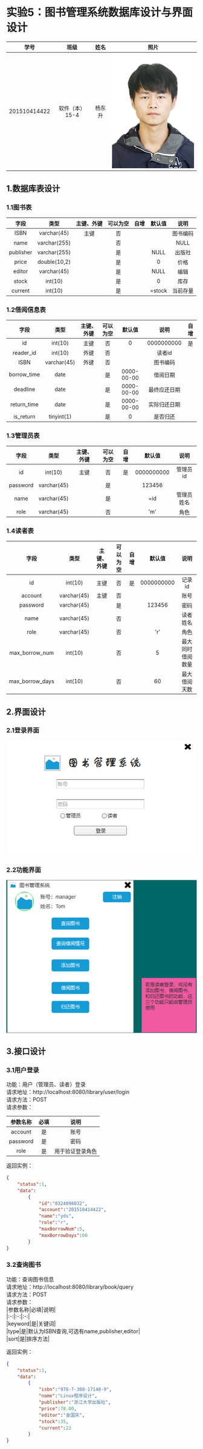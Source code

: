 # 实验5：图书管理系统数据库设计与界面设计

|学号|班级|姓名|照片|  
|:-:|:-:|:-:|:-:|  
|201510414422|软件（本）15-4|杨东升| ![](../ydswinter.jpg)|

## 1.数据库表设计


### 1.1图书表

|字段|类型|主键、外键|可以为空|自增|默认值|说明|  
|:-:|:-:|:-:|:-:|:-:|:-:|:-:|  
|ISBN|varchar(45)|主键|否|||图书编码|    
|name|varchar(255)||否|||NULL|书名|   
|publisher|varchar(255)||是||NULL|出版社|  
|price|double(10,2)||是||0|价格|   
|editor|varchar(45)||是||NULL|编辑|  
|stock|int(10)||是||0|库存|  
|current|int(10)||是||=stock|当前存量|

### 1.2借阅信息表

|字段|类型|主键、外键|可以为空|默认值|说明|自增|  
|:-:|:-:|:-:|:-:|:-:|:-:|:-:|  
|id|int(10)|主键|否|0|0000000000|是|  
|reader_id|int(10)|外键|否||读者id||  
|ISBN|varchar(45)|外键|否||图书编码||  
|borrow_time|date||是|0000-00-00|借阅日期||  
|deadline|date||是|0000-00-00|最终应还日期||  
|return_time|date||是|0000-00-00|实际归还日期||  
|is_return|tinyint(1)||是|0|是否归还||

### 1.3管理员表

|字段|类型|主键、外键|可以为空|自增|默认值|说明|  
|:-:|:-:|:-:|:-:|:-:|:-:|:-:|  
|id|int(10)|主键|否|是|0000000000|管理员id|  
|password|varchar(45)||是||123456|||  
|name|varchar(45)||是||=id|管理员姓名|  
|role|varchar(45)||否|| 'm' |角色|  


### 1.4读者表

|字段|类型|主键、外键|可以为空|自增|默认值|说明|  
|:-:|:-:|:-:|:-:|:-:|:-:|:-:|  
|id|int(10)|主键|否|是|0000000000|记录id|  
|account|varchar(45)|主键|否|||账号|  
|password|varchar(45)||是||123456|密码|  
|name|varchar(45)||否|||读者姓名|  
|role|varchar(45)||否|| 'r' |角色|  
|max_borrow_num|int(10)||否||5|最大同时借阅数量|  
|max_borrow_days|int(10)||否||60|最大借阅天数|  

## 2.界面设计

### 2.1登录界面

![](login.png)

### 2.2功能界面

![](function.png)

## 3.接口设计

### 3.1用户登录

功能：用户（管理员、读者）登录<br/>
请求地址：http://localhost:8080/library/user/login<br/>
请求方法：POST<br/>
请求参数：<br/>

|参数名称|必填|说明|    
|:-:|:-:|:-:|  
|account|是|账号|  
|password|是|密码|  
|role|是|用于验证登录角色|  

返回实例：

```json
{
    "status":1,
    "data":
        {
            "id":"0324098032",
            "account":"201510414422",
            "name":"yds",
            "role":"r",
            "maxBorrowNum":5,
            "maxBorrowDays":60
        }
}
```

### 3.2查询图书

功能：查询图书信息<br/>
请求地址：http://localhost:8080/library/book/query<br/>
请求方法：POST<br/>
请求参数：<br/>
|参数名称|必填|说明|       
|:-:|:-:|:-:|  
|keyword|是|关键词|  
|type|是|默认为ISBN查询,可选有name,publisher,editor|  
|sort|是|排序方法|  



返回实例：


```json
{
    "status":1,
    "data":
        {
            "isbn":"978-7-308-17148-9",
            "name":"Linux程序设计",
            "publisher":"浙江大学出版社",
            "price":78.00,
            "editor":"金国庆",
            "stock":35,
            "current":22
        }
}
```
